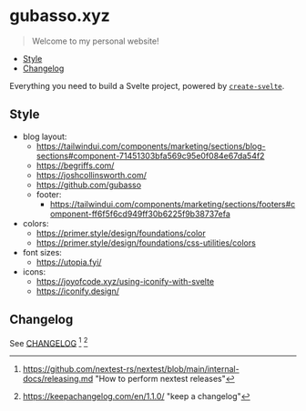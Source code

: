 # gubasso.xyz

> Welcome to my personal website!

<!-- toc -->

- [Style](#style)
- [Changelog](#changelog)

<!-- tocstop -->

Everything you need to build a Svelte project, powered by [`create-svelte`](https://github.com/sveltejs/kit/tree/master/packages/create-svelte).

## Style

- blog layout:
  - https://tailwindui.com/components/marketing/sections/blog-sections#component-71451303bfa569c95e0f084e67da54f2
  - https://begriffs.com/
  - https://joshcollinsworth.com/
  - https://github.com/gubasso
  - footer:
    - https://tailwindui.com/components/marketing/sections/footers#component-ff6f5f6cd949ff30b6225f9b38737efa
- colors:
  - https://primer.style/design/foundations/color
  - https://primer.style/design/foundations/css-utilities/colors
- font sizes:
  - https://utopia.fyi/
- icons:
  - https://joyofcode.xyz/using-iconify-with-svelte
  - https://iconify.design/

## Changelog

See [CHANGELOG](CHANGELOG.md) [^1] [^2]

<!-- references -->

[^1]: https://github.com/nextest-rs/nextest/blob/main/internal-docs/releasing.md "How to perform nextest releases"
[^2]: https://keepachangelog.com/en/1.1.0/ "keep a changelog"

